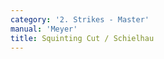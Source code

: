 ```yaml
---
category: '2. Strikes - Master'
manual: 'Meyer'
title: Squinting Cut / Schielhau
---
```


<link rel="import" href="/bower_components/polymer/polymer.html">
<link rel="import" href="shared-styles.html">

<dom-module id="{{ page.url | split:'/' | last | remove: '.html' }}-element">
  <template>
    <style include="shared-styles">
      :host {
        display: block;

        padding: 10px;
      }
    </style>

    <div class="card">
      <h1>{{ page.title }}</h1>
      <blockquote><p>The Squinting Cut is also a High Cut, but is so named because it is delivered as if with a bit of a squint. It is done thus: Position yourself in the guard of the Day or Wrath (concerning which I have spoken in Chapter 3), with your left foot forward; when he cuts at you, then cut in return, but in the stroke, turn your short edge against his stroke, and strike in at the same time as your opponent, palm away from his sword; step with your right foot well to his left side, and with this, nimbly take your head out of the way. Thus you have executed it correctly against him, and you stand as shown by the large figure on the left in Image G.</p></blockquote>

      <img style="width:600px;" class="card-image" src="/manuals/meyer/images/strikes/schielhau-illustration.jpg">

    </div>
  </template>

  <script>
    Polymer({
      is: '{{ page.url | split:'/' | last | remove: '.html' }}-element',
    });
  </script>
</dom-module>